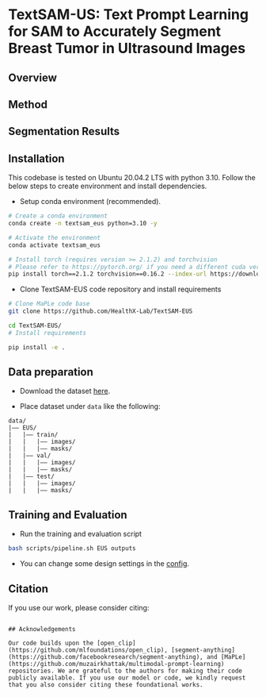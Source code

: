 # TextSAM-US: Text Prompt Learning for SAM to Accurately Segment Breast Tumor in Ultrasound Images

[//]: # (**[Health-X Lab]&#40;http://www.healthx-lab.ca/&#41;** | **[IMPACT Lab]&#40;https://users.encs.concordia.ca/~impact/&#41;** )

[//]: # ([Pascal Spiegler]&#40;https://scholar.google.com/citations?user=FoihFT0AAAAJ&hl=en&#41;, [Taha Koleilat]&#40;https://tahakoleilat.github.io/&#41;, [Arash Harirpoush]&#40;https://scholar.google.com/citations?user=-jhPnlgAAAAJ&hl=en&#41;, [Corey S. Miller]&#40;https://www.mcgill.ca/gastroenterology/corey-miller&#41;, [Hassan Rivaz]&#40;https://users.encs.concordia.ca/~hrivaz/&#41;, [Marta Kersten-Oertel]&#40;https://www.martakersten.ca/&#41;, [Yiming Xiao]&#40;https://yimingxiao.weebly.com/curriculum-vitae.html&#41;)

[//]: # ([![paper]&#40;https://img.shields.io/badge/arXiv-Paper-<COLOR>.svg&#41;]&#40;https://www.arxiv.org/abs/2507.18082&#41;)

[//]: # ([![Overview]&#40;https://img.shields.io/badge/Overview-Read-blue.svg&#41;]&#40;#overview&#41;)

[//]: # ([![Datasets]&#40;https://img.shields.io/badge/Datasets-Access-yellow.svg&#41;]&#40;https://drive.google.com/drive/folders/10GPl3r-ppDyWwWzneoSFH52yxUGX4xkw&#41;)

[//]: # ([![Checkpoint]&#40;https://img.shields.io/badge/Models-Reproduce-orange.svg&#41;]&#40;https://drive.google.com/file/d/152U8ZilljXfGSqwN3m77JQpKLXR7mZR0/view&#41;)

[//]: # ([![BibTeX]&#40;https://img.shields.io/badge/BibTeX-Cite-blueviolet.svg&#41;]&#40;#citation&#41;)

## Overview

[//]: # (> **<p align="justify"> Abstract:** *Pancreatic cancer carries a poor prognosis and relies on endoscopic ultrasound &#40;EUS&#41; for targeted biopsy and radiotherapy. However, the speckle noise, low contrast, and unintuitive appearance of EUS make segmentation of pancreatic tumors with fully supervised deep learning &#40;DL&#41; models both error-prone and dependent on large, expert-curated annotation datasets. To address these challenges, we present **TextSAM-EUS**, a novel, lightweight, text-driven adaptation of the Segment Anything Model &#40;SAM&#41; that requires no manual geometric prompts at inference. Our approach leverages text prompt learning &#40;context optimization&#41; through the BiomedCLIP text encoder in conjunction with a LoRA-based adaptation of SAM’s architecture to enable automatic pancreatic tumor segmentation in EUS, tuning only 0.86% of the total parameters. On the public Endoscopic Ultrasound Database of the Pancreas, **TextSAM-EUS** with automatic prompts attains 82.69% Dice and 85.28% normalized surface distance &#40;NSD&#41;, and with manual geometric prompts reaches 83.10% Dice and 85.70% NSD, outperforming both existing state-of-the-art &#40;SOTA&#41; supervised DL models and foundation models &#40;e.g., SAM and its variants&#41;. As the first attempt to incorporate prompt learning in SAM-based medical image segmentation, **TextSAM-EUS** offers a practical option for efficient and robust automatic EUS segmentation. Our code will be publicly available upon acceptance.* </p>)

## Method


## Segmentation Results


## Installation 
This codebase is tested on Ubuntu 20.04.2 LTS with python 3.10. Follow the below steps to create environment and install dependencies.

* Setup conda environment (recommended).
```bash
# Create a conda environment
conda create -n textsam_eus python=3.10 -y

# Activate the environment
conda activate textsam_eus

# Install torch (requires version >= 2.1.2) and torchvision
# Please refer to https://pytorch.org/ if you need a different cuda version
pip install torch==2.1.2 torchvision==0.16.2 --index-url https://download.pytorch.org/whl/cu118

```
* Clone TextSAM-EUS code repository and install requirements
```bash
# Clone MaPLe code base
git clone https://github.com/HealthX-Lab/TextSAM-EUS

cd TextSAM-EUS/
# Install requirements

pip install -e .
```

## Data preparation

* Download the dataset [here]().

* Place dataset under `data` like the following:
```
data/
|–– EUS/
|   |–– train/
|   |   |–– images/
|   |   |–– masks/
|   |–– val/
|   |   |–– images/
|   |   |–– masks/
|   |–– test/
|   |   |–– images/
|   |   |–– masks/
```

## Training and Evaluation
* Run the training and evaluation script

```bash
bash scripts/pipeline.sh EUS outputs
```

* You can change some design settings in the [config](https://github.com/HealthX-Lab/PanTumorUSSeg/blob/main/configs/EUS.yaml).

## Citation
If you use our work, please consider citing:

[//]: # (```bibtex)

[//]: # (@article{spiegler2025textsam,)

[//]: # (  title={TextSAM-EUS: Text Prompt Learning for SAM to Accurately Segment Pancreatic Tumor in Endoscopic Ultrasound},)

[//]: # (  author={Spiegler, Pascal and Koleilat, Taha and Harirpoush, Arash and Miller, Corey S and Rivaz, Hassan and Kersten-Oertel, Marta and Xiao, Yiming},)

[//]: # (  journal={arXiv preprint arXiv:2507.18082},)

[//]: # (  year={2025})

[//]: # (})
```

## Acknowledgements

Our code builds upon the [open_clip](https://github.com/mlfoundations/open_clip), [segment-anything](https://github.com/facebookresearch/segment-anything), and [MaPLe](https://github.com/muzairkhattak/multimodal-prompt-learning) repositories. We are grateful to the authors for making their code publicly available. If you use our model or code, we kindly request that you also consider citing these foundational works.
